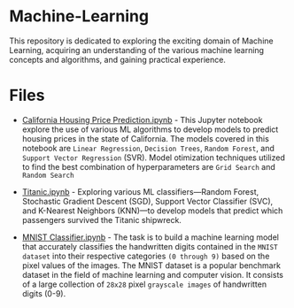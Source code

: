 # Machine-Learning
This repository is dedicated to exploring the exciting domain of Machine Learning, acquiring an understanding of the various machine learning concepts and algorithms, and gaining practical experience.

# Files
* [California Housing Price Prediction.ipynb](https://github.com/KelvinMumo/Machine-Learning/blob/main/California%20Housing%20Price%20Prediction.ipynb) - This Jupyter notebook explore the use of various ML algorithms to develop models to predict housing prices in the state of California. The models covered in this notebook are `Linear Regression`, `Decision Trees`, `Random Forest`, and `Support Vector Regression` (SVR). Model otimization techniques utilized to find the best combination of hyperparameters are `Grid Search` and `Random Search`

* [Titanic.ipynb](https://github.com/KelvinMumo/Machine-Learning/blob/main/Titanic.ipynb) - Exploring various ML classifiers—Random Forest, Stochastic Gradient Descent (SGD), Support Vector Classifier (SVC), and K-Nearest Neighbors (KNN)—to develop models that predict which passengers survived the Titanic shipwreck.

* [MNIST Classifier.ipynb](https://github.com/KelvinMumo/Machine-Learning/blob/main/MNIST%20Classifier.ipynb) - The task is to build a machine learning model that accurately classifies the handwritten digits contained in the `MNIST dataset` into their respective categories `(0 through 9)` based on the pixel values of the images. The MNIST dataset is a popular benchmark dataset in the field of machine learning and computer vision. It consists of a large collection of `28x28` pixel `grayscale images` of handwritten digits (0-9).
